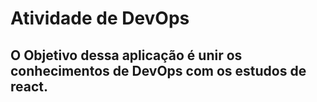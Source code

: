 # Atividade de DevOps

## O Objetivo dessa aplicação é unir os conhecimentos de DevOps com os estudos de react.